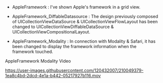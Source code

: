 

- AppleFramework : 
I've shown Apple's framework in a grid view.

  
- AppleFramework_DiffableDatasource : 
The design previously composed of UICollectionViewDataSource & UICollectionViewFlowLayout has been changed to UICollectionViewDiffableDataSource & UICollectionViewCompositionalLayout.

 
- AppleFramework_Modality :
In connection with Modality & Safari, it has been changed to display the framework information when the framework touched.


AppleFramework Modality Video



https://user-images.githubusercontent.com/120432007/210049379-1ea8c4bd-2dcd-4e1a-b442-05217927b116.mov

